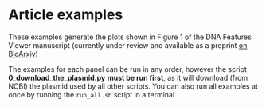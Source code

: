 # Article examples

These examples generate the plots shown in Figure 1 of the DNA Features Viewer
manuscript (currently under review and available as a preprint [on BioArxiv](https://www.biorxiv.org/content/10.1101/2020.01.09.900589v1))

The examples for each panel can be run in any order, however the script __0_download_the_plasmid.py__ **must be run first**, as it will download (from NCBI) the plasmid used by all other scripts. You can also run all examples at once by running the  ``run_all.sh`` script in a terminal
